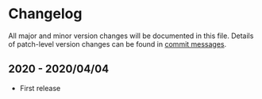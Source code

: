 # Changelog
All major and minor version changes will be documented in this file. Details of
patch-level version changes can be found in [commit messages](../../commits/master).

## 2020 - 2020/04/04
- First release
